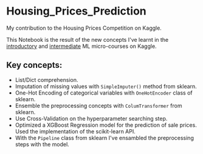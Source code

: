 # Housing_Prices_Prediction

My contribution to the Housing Prices Competition on Kaggle.

This Notebook is the result of the new concepts I've learnt in the [introductory](https://www.kaggle.com/learn/intro-to-machine-learning) and [intermediate](https://www.kaggle.com/learn/intermediate-machine-learning) ML micro-courses on Kaggle. 

## Key concepts:
+ List/Dict comprehension.
+ Imputation of missing values with `SimpleImputer()` method from sklearn.
+ One-Hot Encoding of categorical variables with `OneHotEncoder` class of sklearn.
+ Ensemble the preprocessing concepts with `ColumTransformer` from sklearn.
+ Use Cross-Validation on the hyperparameter searching step. 
+ Optimized a XGBoost Regression model for the prediction of sale prices. Used the implementation of the scikit-learn API.
+ With the `Pipeline` class from sklearn I've ensambled the preprocessing steps with the model.
